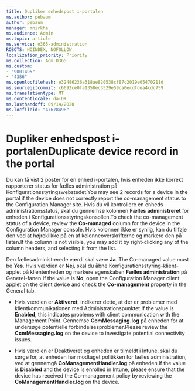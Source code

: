 ```yaml
---
title: Dupliker enhedspost i-portalen
ms.author: pebaum
author: pebaum
manager: mnirkhe
ms.audience: Admin
ms.topic: article
ms.service: o365-administration
ROBOTS: NOINDEX, NOFOLLOW
localization_priority: Priority
ms.collection: Adm_O365
ms.custom:
- "9001495"
- "4386"
ms.openlocfilehash: e32486236a318ae820538cf87c2019e05470211d
ms.sourcegitcommit: c6692ce0fa1358ec3529e59ca0ecdfdea4cdc759
ms.translationtype: MT
ms.contentlocale: da-DK
ms.lasthandoff: 09/14/2020
ms.locfileid: "47678498"
---
```

# <a name="duplicate-device-record-in-the-portal"></a><span data-ttu-id="40d11-102">Dupliker enhedspost i-portalen</span><span class="sxs-lookup"><span data-stu-id="40d11-102">Duplicate device record in the portal</span></span>

<span data-ttu-id="40d11-103">Du kan få vist 2 poster for en enhed i-portalen, hvis enheden ikke korrekt rapporterer status for fælles administration på Konfigurationsstyringswebstedet.</span><span class="sxs-lookup"><span data-stu-id="40d11-103">You may see 2 records for a device in the portal if the device does not correctly report the co-management status to the Configuration Manager site.</span></span> <span data-ttu-id="40d11-104">Hvis du vil kontrollere en enheds administrationsstatus, skal du gennemse kolonnen **Fælles administreret** for enheden i Konfigurationsstyringskonsollen.</span><span class="sxs-lookup"><span data-stu-id="40d11-104">To check the co-management status of a device, review the **Co-managed** column for the device in the Configuration Manager console.</span></span> <span data-ttu-id="40d11-105">Hvis kolonnen ikke er synlig, kan du tilføje den ved at højreklikke på en af kolonneoverskrifterne og markere den på listen.</span><span class="sxs-lookup"><span data-stu-id="40d11-105">If the column is not visible, you may add it by right-clicking any of the column headers, and selecting it from the list.</span></span>

<span data-ttu-id="40d11-106">Den fællesadministrerede værdi skal være **Ja**..</span><span class="sxs-lookup"><span data-stu-id="40d11-106">The Co-managed value must be **Yes**.</span></span> <span data-ttu-id="40d11-107">Hvis værdien er **Nej**, skal du åbne Konfigurationsstyring-klient-applet på klientenheden og markere egenskaben **Fælles administration** på Generel-fanen.</span><span class="sxs-lookup"><span data-stu-id="40d11-107">If the value is **No**, open the Configuration Manager client applet on the client device and check the **Co-management** property in the General tab.</span></span>

- <span data-ttu-id="40d11-108">Hvis værdien er **Aktiveret**, indikerer dette, at der er problemer med klientkommunikationen med Administrationspunktet.</span><span class="sxs-lookup"><span data-stu-id="40d11-108">If the value is **Enabled**, this indicates problems with client communication with the Management Point.</span></span> <span data-ttu-id="40d11-109">Gennemse **CcmMessaging.log** på enheden for at undersøge potentielle forbindelsesproblemer.</span><span class="sxs-lookup"><span data-stu-id="40d11-109">Please review the **CcmMessaging.log** on the device to investigate potential connectivity issues.</span></span>

- <span data-ttu-id="40d11-110">Hvis værdien er Deaktiveret og enheden er tilmeldt i Intune, skal du sørge for, at enheden har modtaget politikken for fælles administration, ved at gennemgå **CoManagementHandler.log** på enheden.</span><span class="sxs-lookup"><span data-stu-id="40d11-110">If the value is **Disabled** and the device is enrolled in Intune, please ensure that the device has received the Co-management policy by reviewing the **CoManagementHandler.log** on the device.</span></span>
